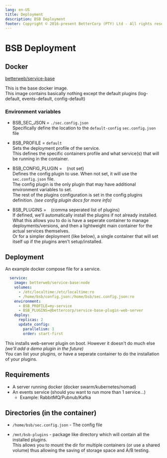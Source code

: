 ```yaml
---
lang: en-US
title: Deployment
description: BSB Deployment
footer: Copyright © 2016-present BetterCorp (PTY) Ltd - All rights reserved
---
```


# BSB Deployment  

## Docker

[betterweb/service-base](https://hub.docker.com/r/betterweb/service-base)  

This is the base docker image.  
This image contains basically nothing except the default plugins (log-default, events-default, config-default)  
  

### Environment variables

- BSB_SEC_JSON = `./sec.config.json`  
Specifically define the location to the `default-config` `sec.config.json` file

- BSB_PROFILE = `default`  
Sets the deployment profile of the service.  
This defines the specific containers profile and what service(s) that will be running in the container.  

- BSB_CONFIG_PLUGIN = ` ` (not set)  
Defines the config plugin to use.
When not set, it will use the `sec.config.json` file.  
The config plugin is the only plugin that may have additional environment variables to set.  
The rest of the plugins configuration is set in the config plugins definition. *(see config plugin docs for more info)*  

- BSB_PLUGINS = ` ` (comma seperated list of plugins)  
If defined, we'll automatically install the plugins if not already installed.  
What this allows you to do is have a seperate container to manage deployments/versions, and then a lightweight main container for the actual services themselves.  
Or for a simpler deployment (like below), a single container that will set itself up if the plugins aren't setup/installed.  


## Deployment

An example docker compose file for a service.

```yaml  
  service:
    image: betterweb/service-base:node
    volumes:
      - /etc/localtime:/etc/localtime:ro
      - /home/bsb/config.json:/home/bsb/sec.config.json:ro
    environment:
      - BSB_PROFILE=my-service
      - BSB_PLUGINS=@bettercorp/service-base-plugin-web-server
    deploy:
      replicas: 2
      update_config:
        parallelism: 1
        order: start-first
```

This installs web-server plugin on boot. However it doesn't do much else *(we'll add a demo plugin in the future)*  
You can list your plugins, or have a seperate container to do the installation of your plugins.  

## Requirements

- A server running docker (docker swarm/kubernetes/nomad)  
- An events service (should you want to run more than 1 service...)
  - Example: RabbitMQ/Pubnub/Kafka


## Directories (in the container)

- `/home/bsb/sec.config.json` - The config file  

- `/mnt/bsb-plugins` - package like directory which will contain all the installed plugins.  
This allows you to mount the dir for multiple containers (or use a shared volume) thus allowing the saving of storage space and A/B testing.


  